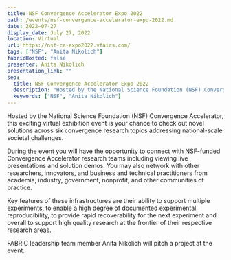```yaml
---
title: NSF Convergence Accelerator Expo 2022
path: /events/nsf-convergence-accelerator-expo-2022.md
date: 2022–07-27
display_date: July 27, 2022
location: Virtual
url: https://nsf-ca-expo2022.vfairs.com/
tags: ["NSF", "Anita Nikolich"]
fabricHosted: false
presenter: Anita Nikolich
presentation_link: ""
seo:
  title: NSF Convergence Accelerator Expo 2022
  description: "Hosted by the National Science Foundation (NSF) Convergence Accelerator, this exciting virtual exhibition event is your chance to check out novel solutions across six convergence research topics addressing national-scale societal challenges."
  keywords: ["NSF", "Anita Nikolich"]
---
```


Hosted by the National Science Foundation (NSF) Convergence Accelerator, this exciting virtual exhibition event is your chance to check out novel solutions across six convergence research topics addressing national-scale societal challenges.

During the event you will have the opportunity to connect with NSF-funded Convergence Accelerator research teams including viewing live presentations and solution demos. You may also network with other researchers, innovators, and business and technical practitioners from academia, industry, government, nonprofit, and other communities of practice.

Key features of these infrastructures are their ability to support multiple experiments, to enable a high degree of documented experimental reproducibility, to provide rapid recoverability for the next experiment and overall to support high quality research at the frontier of their respective research areas.

FABRIC leadership team member Anita Nikolich will pitch a project at the event.
